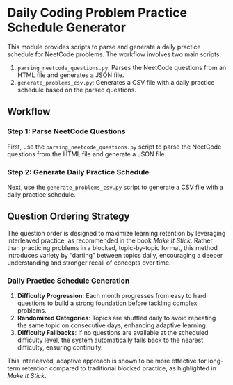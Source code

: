 # Daily Coding Problem Practice Schedule Generator

This module provides scripts to parse and generate a daily practice schedule for NeetCode problems. The workflow involves two main scripts:

1. `parsing_neetcode_questions.py`: Parses the NeetCode questions from an HTML file and generates a JSON file.
2. `generate_problems_csv.py`: Generates a CSV file with a daily practice schedule based on the parsed questions.

## Workflow

### Step 1: Parse NeetCode Questions

First, use the `parsing_neetcode_questions.py` script to parse the NeetCode questions from the HTML file and generate a JSON file.

### Step 2: Generate Daily Practice Schedule

Next, use the `generate_problems_csv.py` script to generate a CSV file with a daily practice schedule.

## Question Ordering Strategy

The question order is designed to maximize learning retention by leveraging interleaved practice, as recommended in the book *Make It Stick*. Rather than practicing problems in a blocked, topic-by-topic format, this method introduces variety by “darting” between topics daily, encouraging a deeper understanding and stronger recall of concepts over time.

### Daily Practice Schedule Generation

1. **Difficulty Progression**: Each month progresses from easy to hard questions to build a strong foundation before tackling complex problems.
2. **Randomized Categories**: Topics are shuffled daily to avoid repeating the same topic on consecutive days, enhancing adaptive learning.
3. **Difficulty Fallbacks**: If no questions are available at the scheduled difficulty level, the system automatically falls back to the nearest difficulty, ensuring continuity.

This interleaved, adaptive approach is shown to be more effective for long-term retention compared to traditional blocked practice, as highlighted in *Make It Stick*.
